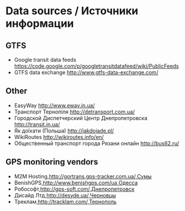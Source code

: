 Data sources / Источники информации
============

GTFS
----

* Google transit data feeds https://code.google.com/p/googletransitdatafeed/wiki/PublicFeeds
* GTFS data exchange http://www.gtfs-data-exchange.com/


Other
-----

* EasyWay http://www.eway.in.ua/
* Транспорт Тернопіля http://detransport.com.ua/
* Городской Диспетчерский Центр Днепропетровска http://transit.in.ua/
* Як доїхати (Польша) http://jakdojade.pl/
* WikiRoutes http://wikiroutes.info/en/
* Общественный транспорт города Рязани онлайн http://bus62.ru/


GPS monitoring vendors
---

* M2M Hosting,http://gortrans.gps-tracker.com.ua/,Сумы
* BenishGPS,http://www.benishgps.com/ua,Одесса
* Робософт,http://gps-soft.com/,Днепропетровск
* Дисайд Лтд,http://desyde.ua/,Черновцы
* Треклам,http://tracklam.com/,Тернополь
